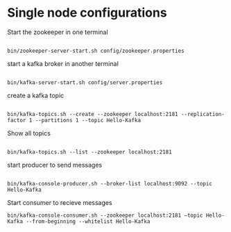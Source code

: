 
# Single node configurations

Start the zookeeper in one terminal

```

bin/zookeeper-server-start.sh config/zookeeper.properties

```

start a kafka broker in another terminal

```

bin/kafka-server-start.sh config/server.properties

```

create a kafka topic 

```

bin/kafka-topics.sh --create --zookeeper localhost:2181 --replication-factor 1 --partitions 1 --topic Hello-Kafka

```

Show all topics 

```

bin/kafka-topics.sh --list --zookeeper localhost:2181

```

start producer to send messages

```

bin/kafka-console-producer.sh --broker-list localhost:9092 --topic Hello-Kafka

```


Start consumer to recieve messages 

```
bin/kafka-console-consumer.sh --zookeeper localhost:2181 —topic Hello-Kafka --from-beginning --whitelist Hello-Kafka 

```
